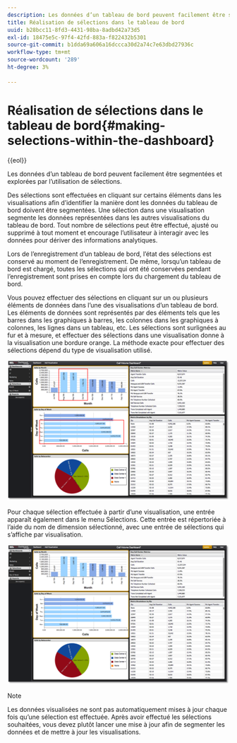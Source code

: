```yaml
---
description: Les données d’un tableau de bord peuvent facilement être segmentées et explorées par l’utilisation de sélections.
title: Réalisation de sélections dans le tableau de bord
uuid: b28bcc11-8fd3-4431-98ba-8adbd42a73d5
exl-id: 18475e5c-97f4-42fd-883a-f822432b5301
source-git-commit: b1dda69a606a16dccca30d2a74c7e63dbd27936c
workflow-type: tm+mt
source-wordcount: '289'
ht-degree: 3%

---
```


# Réalisation de sélections dans le tableau de bord{#making-selections-within-the-dashboard}

{{eol}}

Les données d’un tableau de bord peuvent facilement être segmentées et explorées par l’utilisation de sélections.

Des sélections sont effectuées en cliquant sur certains éléments dans les visualisations afin d’identifier la manière dont les données du tableau de bord doivent être segmentées. Une sélection dans une visualisation segmente les données représentées dans les autres visualisations du tableau de bord. Tout nombre de sélections peut être effectué, ajusté ou supprimé à tout moment et encourage l’utilisateur à interagir avec les données pour dériver des informations analytiques.

Lors de l’enregistrement d’un tableau de bord, l’état des sélections est conservé au moment de l’enregistrement. De même, lorsqu’un tableau de bord est chargé, toutes les sélections qui ont été conservées pendant l’enregistrement sont prises en compte lors du chargement du tableau de bord.

Vous pouvez effectuer des sélections en cliquant sur un ou plusieurs éléments de données dans l’une des visualisations d’un tableau de bord. Les éléments de données sont représentés par des éléments tels que les barres dans les graphiques à barres, les colonnes dans les graphiques à colonnes, les lignes dans un tableau, etc. Les sélections sont surlignées au fur et à mesure, et effectuer des sélections dans une visualisation donne à la visualisation une bordure orange. La méthode exacte pour effectuer des sélections dépend du type de visualisation utilisé.

![](assets/selection_make.png)

Pour chaque sélection effectuée à partir d’une visualisation, une entrée apparaît également dans le menu Sélections. Cette entrée est répertoriée à l’aide du nom de dimension sélectionné, avec une entrée de sélections qui s’affiche par visualisation.

![](assets/selection_menu.png)

>[!NOTE]
>
>Les données visualisées ne sont pas automatiquement mises à jour chaque fois qu’une sélection est effectuée. Après avoir effectué les sélections souhaitées, vous devez plutôt lancer une mise à jour afin de segmenter les données et de mettre à jour les visualisations.
